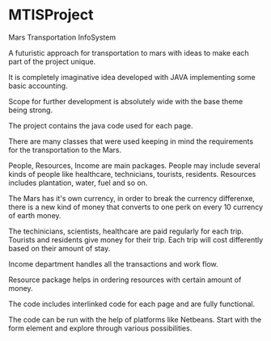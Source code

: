 # MTISProject
Mars Transportation InfoSystem
 
 A futuristic approach for transportation to mars with ideas to make each part of the project unique.

It is completely imaginative idea developed with JAVA implementing some basic accounting.

Scope for further development is absolutely wide with the base theme being strong.

The project contains the java code used for each page. 

There are many classes that were used keeping in mind the requirements for the transportation to the Mars. 

People, Resources, Income are main packages. 
People may include several kinds of people like healthcare, technicians, tourists, residents. 
Resources includes plantation, water, fuel and so on. 

The Mars has it's own currency, in order to break the currency differenxe, there is a new kind of money
that converts to one perk on every 10 currency of earth money. 

The techinicians, scientists, healthcare are paid regularly for each trip. 
Tourists and residents give money for their trip. Each trip will cost differently based on their amount of stay. 

Income department handles all the transactions and work flow.

Resource package helps in ordering resources with certain amount of money. 

The code includes interlinked code for each page and are fully functional. 

The code can be run with the help of platforms like Netbeans. Start with the form element and explore through various possibilities. 
